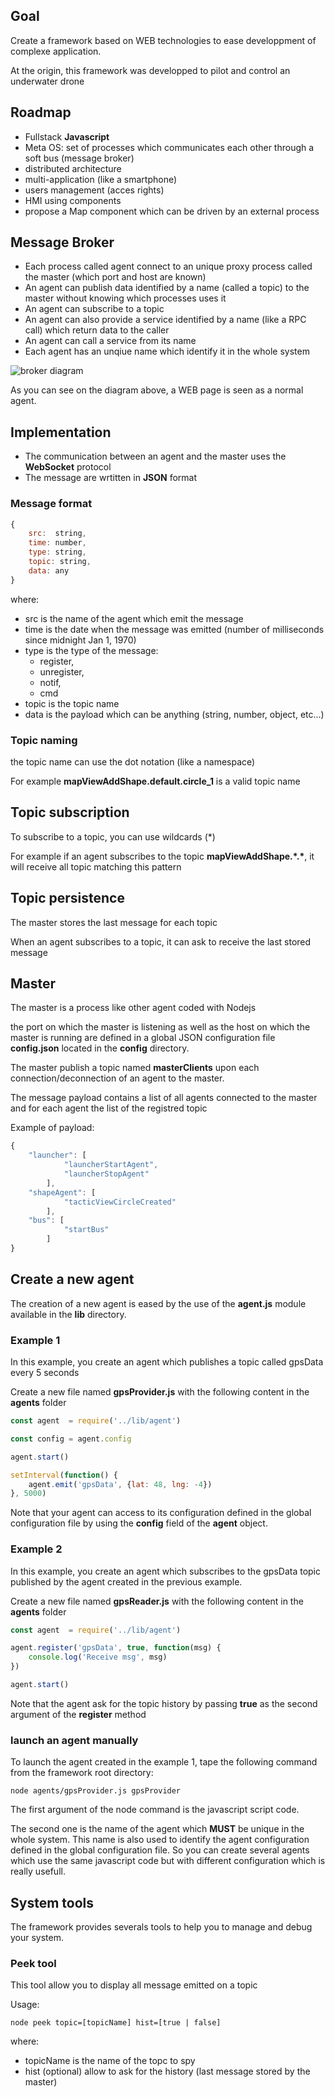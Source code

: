 ## Goal
Create a framework based on WEB technologies to ease developpment of complexe application.

At the origin, this framework was developped to pilot and control an underwater drone 

## Roadmap

- Fullstack **Javascript**
- Meta OS: set of processes which communicates each other through a soft bus (message broker)
- distributed architecture
- multi-application (like a smartphone)
- users management (acces rights)
- HMI using components
- propose a Map component which can be driven by an external process

## Message Broker
- Each process called agent connect to an unique proxy process called the master (which port and host are known)
- An agent can publish data identified by a name (called a topic) to the master without knowing which processes uses it
- An agent can subscribe to a topic
- An agent can also provide a service identified by a name (like a RPC call) which return data to the caller
- An agent can call a service from its name
- Each agent has an unqiue name which identify it in the whole system

![broker diagram](https://user-images.githubusercontent.com/27694866/42265347-99c79522-7f73-11e8-8675-76f324d3a38c.png)

As you can see on the diagram above, a WEB page is seen as a normal agent.

## Implementation

- The communication between an agent and the master uses the **WebSocket** protocol
- The message are wrtitten in **JSON** format

### Message format
````javascript
{
    src:  string,
    time: number,
    type: string,
    topic: string,
    data: any
}
````
where:

- src is the name of the agent which emit the message
- time is the date when the message was emitted (number of milliseconds since midnight Jan 1, 1970) 
- type is the type of the message:
  - register,
  - unregister,
  - notif,
  - cmd 
- topic is the topic name
- data is the payload which can be anything (string, number, object, etc...)

### Topic naming
the topic name can use the dot notation (like a namespace)

For example **mapViewAddShape.default.circle_1** is a valid topic name

## Topic subscription
To subscribe to a topic, you can use wildcards (*)

For example if an agent subscribes to the topic **mapViewAddShape.\*.\***, it will receive all topic matching this pattern

## Topic persistence
The master stores the last message for each topic

When an agent subscribes to a topic, it can ask to receive the last stored message

## Master

The master is a process like other agent coded with Nodejs

the port on which the master is listening as well as the host on which the master is running are defined in a global JSON configuration file **config.json** located in the **config** directory.

The master publish a topic named **masterClients** upon each connection/deconnection of an agent to the master.


The message payload contains a list of all agents connected to the master and for each agent the list of the registred topic

Example of payload:
````javascript
{
    "launcher": [
            "launcherStartAgent",
            "launcherStopAgent"
        ],
    "shapeAgent": [
            "tacticViewCircleCreated"
        ],
    "bus": [
            "startBus"
        ]
}

````
## Create a new agent

The creation of a new agent is eased by the use of the **agent.js** module available in the **lib** directory.

### Example 1

In this example, you create an agent which publishes a topic called gpsData every 5 seconds

Create a new file named **gpsProvider.js** with the following content in the **agents** folder

````javascript
const agent  = require('../lib/agent')

const config = agent.config

agent.start()

setInterval(function() {
	agent.emit('gpsData', {lat: 48, lng: -4})
}, 5000)

````
Note that your agent can access to its configuration defined in the global configuration file by using the **config** field of the **agent** object.

### Example 2

In this example, you create an agent which subscribes to the gpsData topic published by the agent created in the previous example.

Create a new file named **gpsReader.js** with the following content in the **agents** folder

````javascript
const agent  = require('../lib/agent')

agent.register('gpsData', true, function(msg) {
	console.log('Receive msg', msg)
})

agent.start()

````
Note that the agent ask for the topic history by passing **true** as the second argument of the **register** method

### launch an agent manually

To launch the agent created in the example 1, tape the following command from the framework root directory:
````shell
node agents/gpsProvider.js gpsProvider
````
The first argument of the node command is the javascript script code.


The second one is the name of the agent which **MUST** be unique in the whole system. This name is also used to identify the agent configuration defined in the global configuration file. So you can create several agents which use the same javascript code but with different configuration which is really usefull.

## System tools

The framework provides severals tools to help you to manage and debug your system.

### Peek tool

This tool allow you to display all message emitted on a topic

Usage:
````shell
node peek topic=[topicName] hist=[true | false]

````
where:
- topicName is the name of the topc to spy
- hist (optional)  allow to ask for the history (last message stored by the master)



